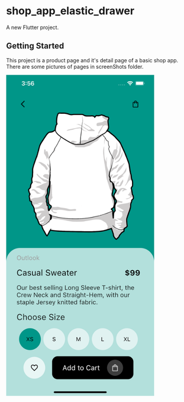 # shop_app_elastic_drawer

A new Flutter project.

## Getting Started

This project is a product page and it's detail page of a basic shop app.
There are some pictures of pages in screenShots folder.

<img src="ScreenShots/detail_page.jpg" alt="a" width="400"/>